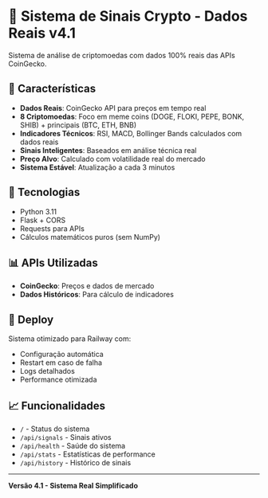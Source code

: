 # 🚀 Sistema de Sinais Crypto - Dados Reais v4.1

Sistema de análise de criptomoedas com dados 100% reais das APIs CoinGecko.

## 🎯 Características

- **Dados Reais**: CoinGecko API para preços em tempo real
- **8 Criptomoedas**: Foco em meme coins (DOGE, FLOKI, PEPE, BONK, SHIB) + principais (BTC, ETH, BNB)
- **Indicadores Técnicos**: RSI, MACD, Bollinger Bands calculados com dados reais
- **Sinais Inteligentes**: Baseados em análise técnica real
- **Preço Alvo**: Calculado com volatilidade real do mercado
- **Sistema Estável**: Atualização a cada 3 minutos

## 🔧 Tecnologias

- Python 3.11
- Flask + CORS
- Requests para APIs
- Cálculos matemáticos puros (sem NumPy)

## 📊 APIs Utilizadas

- **CoinGecko**: Preços e dados de mercado
- **Dados Históricos**: Para cálculo de indicadores

## 🚀 Deploy

Sistema otimizado para Railway com:
- Configuração automática
- Restart em caso de falha
- Logs detalhados
- Performance otimizada

## 📈 Funcionalidades

- `/` - Status do sistema
- `/api/signals` - Sinais ativos
- `/api/health` - Saúde do sistema
- `/api/stats` - Estatísticas de performance
- `/api/history` - Histórico de sinais

---

**Versão 4.1 - Sistema Real Simplificado**

